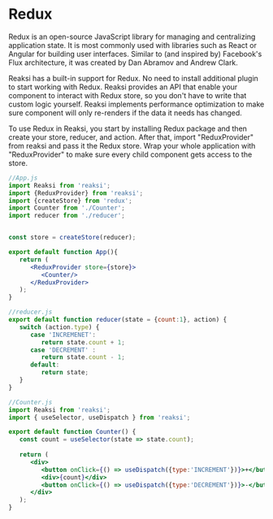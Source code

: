 # Redux

Redux is an open-source JavaScript library for managing and centralizing application state. It is most commonly used 
with libraries such as React or Angular for building user interfaces. Similar to (and inspired by) Facebook's 
Flux architecture, it was created by Dan Abramov and Andrew Clark.

Reaksi has a built-in support for Redux. No need to install additional plugin to start working with Redux. Reaksi 
provides an API that enable your component to interact with Redux store, so you don't have to write that custom logic 
yourself. Reaksi implements performance optimization to make sure component will only re-renders if the data it needs 
has changed.

To use Redux in Reaksi, you start by installing Redux package and then create your store, reducer, and action. After that,
import "ReduxProvider" from reaksi and pass it the Redux store. Wrap your whole application with "ReduxProvider" to make 
sure every child component gets access to the store.

```jsx
//App.js
import Reaksi from 'reaksi';
import {ReduxProvider} from 'reaksi';
import {createStore} from 'redux';
import Counter from './Counter';
import reducer from './reducer'; 


const store = createStore(reducer);

export default function App(){
   return (
      <ReduxProvider store={store}>
         <Counter/>
      </ReduxProvider>
   );   
}
```

```js
//reducer.js
export default function reducer(state = {count:1}, action) {
   switch (action.type) {
      case 'INCREMENET':
         return state.count + 1;
      case 'DECREMENT' : 
         return state.count - 1;
      default:
         return state;
   }
}
```

```jsx
//Counter.js
import Reaksi from 'reaksi';
import { useSelector, useDispatch } from 'reaksi';

export default function Counter() {
   const count = useSelector(state => state.count);
   
   return (
      <div>
         <button onClick={() => useDispatch({type:'INCREMENT'})}>+</button>
         <div>{count}</div>
         <button onClick={() => useDispatch({type:'DECREMENT'})}>-</button>
      </div>
   );
}
```